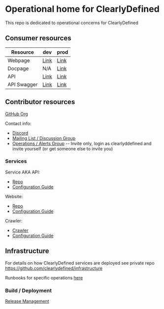 # Operational home for ClearlyDefined

This repo is dedicated to operational concerns for ClearlyDefined

## Consumer resources
| Resource | dev | prod |
| -- | -- | --
| Webpage | [Link](https://dev.clearlydefined.io) | [Link](https://clearlydefined.io) |
| Docpage | N/A | [Link](https://docs.clearlydefined.io/) |
| API | [Link](https://dev-api.clearlydefined.io/) | [Link](https://api.clearlydefined.io/)
| API Swagger | [Link](https://dev-api.clearlydefined.io/api-docs/) | [Link](https://api.clearlydefined.io/api-docs/)

## Contributor resources
[GitHub Org](https://github.com/clearlydefined)

Contact info:
* [Discord](https://discord.gg/wEzHJku)
* [Mailing List / Discussion Group](https://groups.google.com/forum/#!forum/clearlydefined)
* [Operations / Alerts Group](https://groups.google.com/forum/#!forum/clearlydefinedsupport) -- Invite only, login as clearlyddefined and invite yourself (or get someone else to invite you)

### Services

Service AKA API:
- [Repo](https://github.com/clearlydefined/service)
- [Configuration Guide](service_config/service.md)

Website:
- [Repo](https://github.com/clearlydefined/website)
- [Configuration Guide](service_config/website.md)

Crawler:
- [Crawler](https://github.com/clearlydefined/crawler)
- [Configuration Guide](service_config/crawler.md)

## Infrastructure

For details on how ClearlyDefined services are deployed see private repo
https://github.com/clearlydefined/infrastructure

Runbooks for specific operations [here](https://github.com/clearlydefined/infrastructure/runbooks)

### Build / Deployment

[Release Management](./release-management.md)
